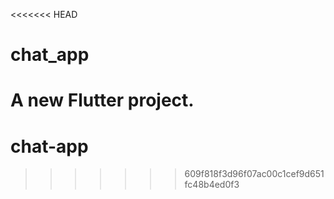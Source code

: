 <<<<<<< HEAD
# chat_app

A new Flutter project.
=======
# chat-app
>>>>>>> 609f818f3d96f07ac00c1cef9d651fc48b4ed0f3
